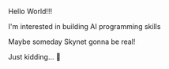 Hello World!!!

I'm interested in building AI programming skills

Maybe someday Skynet gonna be real!

Just kidding... 🤖

<!---
lgelk/lgelk is a ✨ special ✨ repository because its `README.md` (this file) appears on your GitHub profile.
You can click the Preview link to take a look at your changes.
--->
